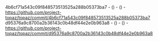 4b6cf71a543c09f848573513525a288b05373ba7 -  () -  () - https://github.com/project-topaz/topaz/commit/4b6cf71a543c09f848573513525a288b05373ba7
d95376a9c8700a2b36143c0b48df44e2e0b963a8 -  () -  () - https://github.com/project-topaz/topaz/commit/d95376a9c8700a2b36143c0b48df44e2e0b963a8
